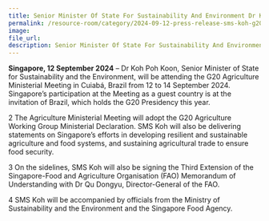 ```yaml
---  
title: Senior Minister Of State For Sustainability And Environment Dr Koh Poh Koon To Participate in the G20 Agriculture Ministerial Meeting in Cuiabá, Brazil
permalink: /resource-room/category/2024-09-12-press-release-sms-koh-g20-agriculture
image:  
file_url:  
description: Senior Minister Of State For Sustainability And Environment Dr Koh Poh Koon To Participate in the G20 Agriculture Ministerial Meeting in Cuiabá, Brazil
--- 
```


**Singapore, 12 September 2024** – Dr Koh Poh Koon, Senior Minister of State for Sustainability and the Environment, will be attending the G20 Agriculture Ministerial Meeting in Cuiabá, Brazil from 12 to 14 September 2024. Singapore’s participation at the Meeting as a guest country is at the invitation of Brazil, which holds the G20 Presidency this year.

2 The Agriculture Ministerial Meeting will adopt the G20 Agriculture Working Group Ministerial Declaration. SMS Koh will also be delivering statements on Singapore’s efforts in developing resilient and sustainable agriculture and food systems, and sustaining agricultural trade to ensure food security.

3 On the sidelines, SMS Koh will also be signing the Third Extension of the Singapore-Food and Agriculture Organisation (FAO) Memorandum of Understanding with Dr Qu Dongyu, Director-General of the FAO.

4 SMS Koh will be accompanied by officials from the Ministry of Sustainability and the Environment and the Singapore Food Agency.
